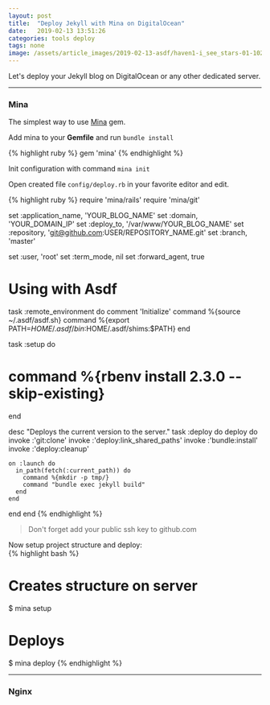 ```yaml
---
layout: post
title:  "Deploy Jekyll with Mina on DigitalOcean"
date:   2019-02-13 13:51:26
categories: tools deploy
tags: none
image: /assets/article_images/2019-02-13-asdf/haven1-i_see_stars-01-1024x768.png
---
```


Let's deploy your Jekyll blog on DigitalOcean or any other dedicated server.

---
### Mina
The simplest way to use [Mina](https://github.com/mina-deploy/mina) gem.

Add mina to your **Gemfile** and run ```bundle install```

{% highlight ruby %}
gem 'mina'
{% endhighlight %}

Init configuration with command ```mina init```

Open created file ```config/deploy.rb``` in your favorite editor and edit.

{% highlight ruby %}
require 'mina/rails'
require 'mina/git'

set :application_name, 'YOUR_BLOG_NAME'
set :domain, 'YOUR_DOMAIN_IP'
set :deploy_to, '/var/www/YOUR_BLOG_NAME'
set :repository, 'git@github.com:USER/REPOSITORY_NAME.git'
set :branch, 'master'

set :user, 'root'
set :term_mode, nil
set :forward_agent, true

# Using with Asdf
task :remote_environment do
  comment 'Initialize'
  command %{source ~/.asdf/asdf.sh}
  command %{export PATH=$HOME/.asdf/bin:$HOME/.asdf/shims:$PATH}
end

task :setup do
  # command %{rbenv install 2.3.0 --skip-existing}
end

desc "Deploys the current version to the server."
task :deploy do
  deploy do
    invoke :'git:clone'
    invoke :'deploy:link_shared_paths'
    invoke :'bundle:install'
    invoke :'deploy:cleanup'

    on :launch do
      in_path(fetch(:current_path)) do
        command %{mkdir -p tmp/}
        command "bundle exec jekyll build"
      end
    end
  end
end
{% endhighlight %}


> Don't forget add your public ssh key to github.com

Now setup project structure and deploy:  
{% highlight bash %}
# Creates structure on server
$ mina setup

# Deploys
$ mina deploy
{% endhighlight %}

---

### Nginx
